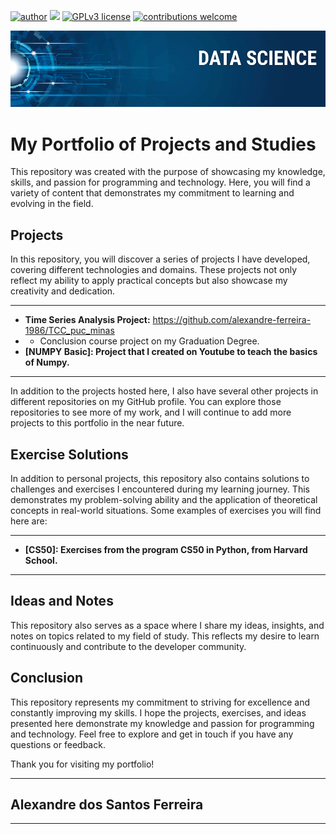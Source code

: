 [![author](https://img.shields.io/badge/author-AlexandreFerreira-red.svg)](https://www.linkedin.com/in/alexandre-dos-santos-ferreira-2884651a4/) [![](https://img.shields.io/badge/python-3.7+-blue.svg)](https://www.python.org/downloads/release/python-365/) [![GPLv3 license](https://img.shields.io/badge/License-GPLv3-blue.svg)](http://perso.crans.org/besson/LICENSE.html) [![contributions welcome](https://img.shields.io/badge/contributions-welcome-brightgreen.svg?style=flat)](https://github.com/alexandre-ferreira-1986)

<p align="center">
  <img src="https://github.com/alexandre-ferreira-1986/DataScience/blob/main/banner.png" >
</p>

# My Portfolio of Projects and Studies

This repository was created with the purpose of showcasing my knowledge, skills, and passion for programming and technology. Here, you will find a variety of content that demonstrates my commitment to learning and evolving in the field.

## Projects

In this repository, you will discover a series of projects I have developed, covering different technologies and domains. These projects not only reflect my ability to apply practical concepts but also showcase my creativity and dedication.

---
- **Time Series Analysis Project:** https://github.com/alexandre-ferreira-1986/TCC_puc_minas
-   - Conclusion course project on my Graduation Degree.
- **[NUMPY Basic]: Project that I created on Youtube to teach the basics of Numpy.**
---

In addition to the projects hosted here, I also have several other projects in different repositories on my GitHub profile. You can explore those repositories to see more of my work, and I will continue to add more projects to this portfolio in the near future.

## Exercise Solutions

In addition to personal projects, this repository also contains solutions to challenges and exercises I encountered during my learning journey. This demonstrates my problem-solving ability and the application of theoretical concepts in real-world situations. Some examples of exercises you will find here are:

---
- **[CS50]: Exercises from the program CS50 in Python, from Harvard School.**
---

## Ideas and Notes

This repository also serves as a space where I share my ideas, insights, and notes on topics related to my field of study. This reflects my desire to learn continuously and contribute to the developer community.

## Conclusion

This repository represents my commitment to striving for excellence and constantly improving my skills. I hope the projects, exercises, and ideas presented here demonstrate my knowledge and passion for programming and technology. Feel free to explore and get in touch if you have any questions or feedback.

Thank you for visiting my portfolio!

---
## Alexandre dos Santos Ferreira
---
